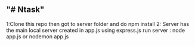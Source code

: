 "# Ntask" 
--------------------------------------------------------------------------------

1:Clone this repo then got to server folder and do npm install
2: Server has the main local server created in app.js using express.js
	run server : node app.js or nodemon app.js 
